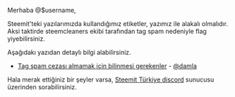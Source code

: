 Merhaba @$username,

Steemit'teki yazılarımızda kullandığımız etiketler, yazımız ile alakalı olmalıdır. Aksi
taktirde steemcleaners ekibi tarafından tag spam nedeniyle flag yiyebilirsiniz.

Aşağıdakı yazıdan detaylı bilgi alabilirsiniz.

*	[Tag spam cezası almamak için bilinmesi gerekenler](https://steemit.com/tr/@damla/tag-spam-cezasi-almamak-icin-bilinmesi-gerekenler) - [@damla](http://steemit.com/@damla)


Hala merak ettiğiniz bir şeyler varsa, [Steemit Türkiye discord](https://discord.gg/XmtWUHW) sunucusu üzerinden sorabilirsiniz.